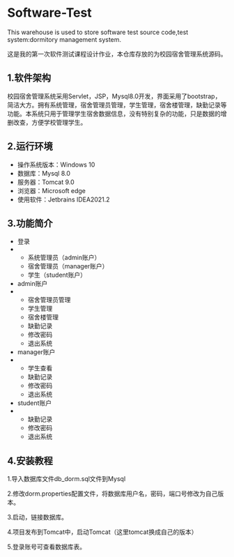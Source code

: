 # Software-Test
This warehouse is used to store software test source code,test system:dormitory management system.

这是我的第一次软件测试课程设计作业，本仓库存放的为校园宿舍管理系统源码。

## 1.软件架构

校园宿舍管理系统采用Servlet，JSP，Mysql8.0开发，界面采用了bootstrap，简洁大方。拥有系统管理，宿舍管理员管理，学生管理，宿舍楼管理，缺勤记录等功能。本系统只用于管理学生宿舍数据信息，没有特别复杂的功能，只是数据的增删改查，方便学校管理学生。

## 2.运行环境

* 操作系统版本：Windows 10
* 数据库：Mysql 8.0
* 服务器：Tomcat 9.0
* 浏览器：Microsoft edge
* 使用软件：Jetbrains IDEA2021.2

## 3.功能简介

* 登录
* * 系统管理员（admin账户）
  * 宿舍管理员（manager账户）
  * 学生（student账户）
* admin账户
* * 宿舍管理员管理
  * 学生管理
  * 宿舍楼管理
  * 缺勤记录
  * 修改密码
  * 退出系统
* manager账户
* * 学生查看
  * 缺勤记录
  * 修改密码
  * 退出系统
* student账户
* * 缺勤记录
  * 修改密码
  * 退出系统

## 4.安装教程

1.导入数据库文件db_dorm.sql文件到Mysql

2.修改dorm.properties配置文件，将数据库用户名，密码，端口号修改为自己版本。

3.启动，链接数据库。

4.项目发布到Tomcat中，启动Tomcat（这里tomcat换成自己的版本）

5.登录账号可查看数据库表。

